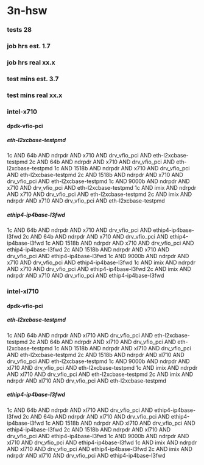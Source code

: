 # 3n-hsw
### tests 28
### job hrs est. 1.7
### job hrs real xx.x
### test mins est. 3.7
### test mins real xx.x
### intel-x710
#### dpdk-vfio-pci
##### eth-l2xcbase-testpmd
1c AND 64b AND ndrpdr AND x710 AND drv_vfio_pci AND eth-l2xcbase-testpmd
2c AND 64b AND ndrpdr AND x710 AND drv_vfio_pci AND eth-l2xcbase-testpmd
1c AND 1518b AND ndrpdr AND x710 AND drv_vfio_pci AND eth-l2xcbase-testpmd
2c AND 1518b AND ndrpdr AND x710 AND drv_vfio_pci AND eth-l2xcbase-testpmd
1c AND 9000b AND ndrpdr AND x710 AND drv_vfio_pci AND eth-l2xcbase-testpmd
1c AND imix AND ndrpdr AND x710 AND drv_vfio_pci AND eth-l2xcbase-testpmd
2c AND imix AND ndrpdr AND x710 AND drv_vfio_pci AND eth-l2xcbase-testpmd
##### ethip4-ip4base-l3fwd
1c AND 64b AND ndrpdr AND x710 AND drv_vfio_pci AND ethip4-ip4base-l3fwd
2c AND 64b AND ndrpdr AND x710 AND drv_vfio_pci AND ethip4-ip4base-l3fwd
1c AND 1518b AND ndrpdr AND x710 AND drv_vfio_pci AND ethip4-ip4base-l3fwd
2c AND 1518b AND ndrpdr AND x710 AND drv_vfio_pci AND ethip4-ip4base-l3fwd
1c AND 9000b AND ndrpdr AND x710 AND drv_vfio_pci AND ethip4-ip4base-l3fwd
1c AND imix AND ndrpdr AND x710 AND drv_vfio_pci AND ethip4-ip4base-l3fwd
2c AND imix AND ndrpdr AND x710 AND drv_vfio_pci AND ethip4-ip4base-l3fwd
### intel-xl710
#### dpdk-vfio-pci
##### eth-l2xcbase-testpmd
1c AND 64b AND ndrpdr AND xl710 AND drv_vfio_pci AND eth-l2xcbase-testpmd
2c AND 64b AND ndrpdr AND xl710 AND drv_vfio_pci AND eth-l2xcbase-testpmd
1c AND 1518b AND ndrpdr AND xl710 AND drv_vfio_pci AND eth-l2xcbase-testpmd
2c AND 1518b AND ndrpdr AND xl710 AND drv_vfio_pci AND eth-l2xcbase-testpmd
1c AND 9000b AND ndrpdr AND xl710 AND drv_vfio_pci AND eth-l2xcbase-testpmd
1c AND imix AND ndrpdr AND xl710 AND drv_vfio_pci AND eth-l2xcbase-testpmd
2c AND imix AND ndrpdr AND xl710 AND drv_vfio_pci AND eth-l2xcbase-testpmd
##### ethip4-ip4base-l3fwd
1c AND 64b AND ndrpdr AND xl710 AND drv_vfio_pci AND ethip4-ip4base-l3fwd
2c AND 64b AND ndrpdr AND xl710 AND drv_vfio_pci AND ethip4-ip4base-l3fwd
1c AND 1518b AND ndrpdr AND xl710 AND drv_vfio_pci AND ethip4-ip4base-l3fwd
2c AND 1518b AND ndrpdr AND xl710 AND drv_vfio_pci AND ethip4-ip4base-l3fwd
1c AND 9000b AND ndrpdr AND xl710 AND drv_vfio_pci AND ethip4-ip4base-l3fwd
1c AND imix AND ndrpdr AND xl710 AND drv_vfio_pci AND ethip4-ip4base-l3fwd
2c AND imix AND ndrpdr AND xl710 AND drv_vfio_pci AND ethip4-ip4base-l3fwd
